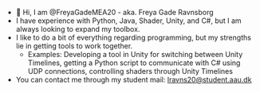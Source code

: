 - 👋 Hi, I am @FreyaGadeMEA20 - aka. Freya Gade Ravnsborg
- I have experience with Python, Java, Shader, Unity, and C#, but I am always looking to expand my toolbox.
- I like to do a bit of everything regarding programming, but my strengths lie in getting tools to work together.
  - Examples: Developing a tool in Unity for switching between Unity Timelines, getting a Python script to communicate with C# using UDP connections, controlling shaders through Unity Timelines
- You can contact me through my student mail: lravns20@student.aau.dk

<!---
LukasGadeMEA20/LukasGadeMEA20 is a ✨ special ✨ repository because its `README.md` (this file) appears on your GitHub profile.
You can click the Preview link to take a look at your changes.
--->
